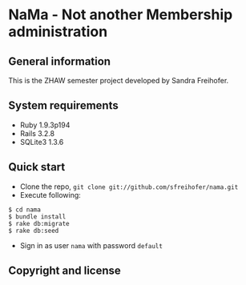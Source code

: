 # NaMa - Not another Membership administration

## General information

This is the ZHAW semester project developed by Sandra Freihofer.

## System requirements

* Ruby 1.9.3p194
* Rails 3.2.8
* SQLite3 1.3.6

## Quick start

* Clone the repo, `git clone git://github.com/sfreihofer/nama.git`
* Execute following:

```
$ cd nama
$ bundle install
$ rake db:migrate
$ rake db:seed
```

* Sign in as user `nama` with password `default`

## Copyright and license
